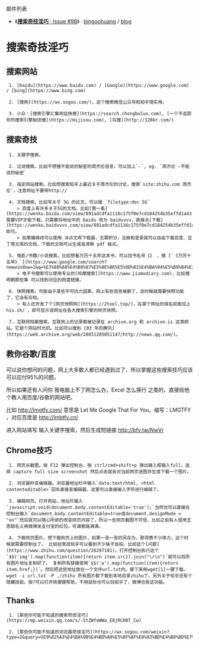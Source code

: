 邮件列表
- 《[**搜索奇技淫巧** · Issue #98](https://github.com/bingoohuang/blog/issues/98)》 · [bingoohuang](https://github.com/bingoohuang/) / [blog](https://github.com/bingoohuang/blog/)  

 # 搜索奇技淫巧
 ## 搜索网站
 
     1. [baidu](https://www.baidu.com) / [Google](https://www.google.com) / [bing](https://www.bing.com)
 
     2. [搜狗](https://wx.sogou.com/)，这个搜索微信公众号和知乎很实用。
 
     3. 小众：[搜索引擎汇集网站快搜](https://search.chongbuluo.com), [一个不追踪你的搜索引擎秘迹搜](https://mijisou.com), [鸟搜](http://126kr.com/)
 
 
 ## 搜索奇技
 
     1. 关键字搜索。
 
     2. 过滤搜索。比如不想搜不能说的秘密的周杰伦信息，可以加上`-`, eg. `周杰伦 -不能说的秘密`
 
     3. 指定网站搜索。比如想搜索知乎上最近关于周杰伦的讨论，搜索`site:zhihu.com 周杰伦`，注意网址不要带http://
 
     4. 文档搜索。比如写关于 5G 的论文，可以搜 `filetype:doc 5G`
        > 百度上有许多关于5G的文档，比如[第一条](https://wenku.baidu.com/view/891adcdfa1116c175f0e7cd184254b35effd1a43.html) 需要VIP才能下载。只需要将地址中的 baidu 改为 baiduvvv，直接点[下载](https://wenku.baiduvvv.com/view/891adcdfa1116c175f0e7cd184254b35effd1a43.html)即可。
        > 如果嫌麻烦可以使用 冰点文库下载器，无需积分，注册和登录就可以自由下载百度、豆丁等文库的文档，下载的文档可以生成高清晰 pdf 格式。
 
     5. 电影/书籍/小说搜索。比如想看万历十五年这本书，可以加书名号《》 ，搜 [`《万历十五年》`](https://www.google.com/search?newwindow=1&q=%E3%80%8A%E4%B8%87%E5%8E%86%E5%8D%81%E4%BA%94%E5%B9%B4%E3%80%8B&cad=h)
        > 电子书搜索可以使用专业的[鸠摩搜索](https://www.jiumodiary.com)，比如搜 明朝那些事 可以找到对应的网盘链接。
 
     6. 快照搜索。可能由于某些不可抗力因素，网上有些信息被删了，这时候就需要快照功能了，它会有存档。
        > 有人还开发了个[网页快照网](https://2tool.top/)，在某个网址的域名前面加上his.sh/ ，即可显示该网址在各大搜索引擎的网页快照。
 
     7. 互联网档案搜索。互联网上的记录都被记录在 archive.org 和 archive.is 这类网站，它是个网站时光机。比如可以搜到 [03 年的腾讯](https://web.archive.org/web/20031205051147/http://news.qq.com/)。
 
 
 ## 教你谷歌/百度
 
 可以说你想问的问题，网上大多数人都已经遇到过了，所以掌握这些搜索技巧应该可以应付95%的问题。
 
 所以如果还有人问你 我电脑上不了网怎么办，Excel 怎么换行 之类的，直接给他个教人用百度/谷歌的网站吧。
 
 比如 http://lmgtfy.com/ 意思是 Let Me Google That For You，缩写：LMGTFY ，对应百度是 http://lmbtfy.cn/
 
 进入网站填写 输入关键字搜索，然后生成短链接 http://bfy.tw/NwVr
 ## Chrome技巧
 
     1. 网页长截图。按 F12 弹出控制台，按 ctrl/cmd+shift+p 弹出输入框输入full，选择 capture full size screenshot 然后点击就会对当前网页进图并生成下载一个图片。
 
     2. 浏览器秒变编辑器。浏览器地址栏中输入`data:text/html, <html contenteditable>`回车直接变编辑器，这里可以直接输入字符进行编辑了。
 
     3. 编辑网页。打开网站，地址栏输入`javascript:void(document.body.contentEditable='true');`当然也可以直接在控制台输入`document.body.contentEditable=true或document.designMode = "on"`然后就可以随心所欲的改变网页内容了，所以一些网页截图不可信，比如之前有人借用王思聪名义用微博发支付宝的红包，可谓套路满满。
 
     4. 下载网页图片。想下载网页上的图片，如果一张一张的另存为，那得费不少体力，这个时候就需要控制台了。 比如经常逛知乎可以看到不少妹子自拍，比如这个[问题](https://www.zhihu.com/question/26297181)。打开控制台执行这个 `$$('img').map(function(item){return item.src}).join("\r\n")`就可以将所有图片地址复制好了。 复制所有链接使用`$$('a').map(function(item){return item.href;})`。然后把这些地址放在一个文件url.txt内。接下来用wget[1]一键下载。wget -i url.txt -P ./zhihu 所有图片都下载到本地目录zhihu了。另外关于知乎还有个隐藏技能，按?可以打开快捷键帮助，不用鼠标也可以玩知乎了，微博也有这功能。
 
 
 ## Thanks
 
     1. [那些你可能不知道的搜索奇技淫巧](https://mp.weixin.qq.com/s/-5tZWfeWWa_E8jRCH0T_Cw)
 
     2. [那些你可能不知道的浏览器奇技淫巧](https://wx.sogou.com/weixin?type=2&query=%E9%82%A3%E4%BA%9B%E4%BD%A0%E5%8F%AF%E8%83%BD%E4%B8%8D%E7%9F%A5%E9%81%93%E7%9A%84%E6%B5%8F%E8%A7%88%E5%99%A8%E5%A5%87%E6%8A%80%E6%B7%AB%E5%B7%A7)

